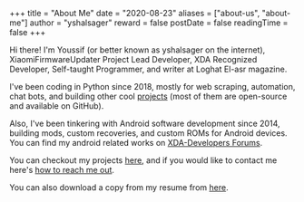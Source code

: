 +++
title = "About Me"
date = "2020-08-23"
aliases = ["about-us", "about-me"]
author = "yshalsager"
reward = false
postDate = false
readingTime = false
+++

Hi there! I'm Youssif (or better known as yshalsager on the internet), XiaomiFirmwareUpdater Project Lead Developer, XDA Recognized Developer, Self-taught Programmer, and writer at Loghat El-asr magazine.

I've been coding in Python since 2018, mostly for web scraping, automation, chat bots, and building other cool [projects](/en/projects) (most of them are open-source and available on GitHub).

Also, I've been tinkering with Android software development since 2014, building mods, custom recoveries, and custom ROMs for Android devices. You can find my android related works on [XDA-Developers Forums](https://forum.xda-developers.com/member.php?u=6084385).

You can checkout my projects [here](/en/projects), and if you would like to contact me here's [how to reach me out](/en/contact).

You can also download a copy from my resume from [here](/resume/Youssif_Shaaban_yshalsager_Resume.pdf).
